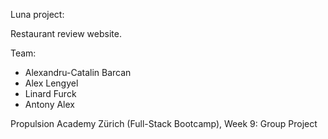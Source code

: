 Luna project:

Restaurant review website.


Team:
- Alexandru-Catalin Barcan
- Alex Lengyel
- Linard Furck
- Antony Alex


Propulsion Academy Zürich (Full-Stack Bootcamp), Week 9: Group Project
